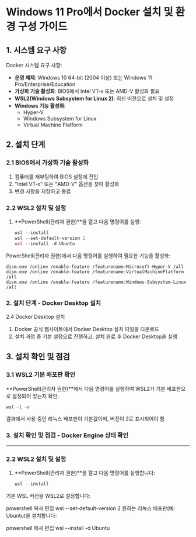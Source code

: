 # Windows 11 Pro에서 Docker 설치 및 환경 구성 가이드

## 1. 시스템 요구 사항
Docker 시스템 요구 사항:
- **운영 체제**: Windows 10 64-bit (2004 이상) 또는 Windows 11 Pro/Enterprise/Education
- **가상화 기술 활성화**: BIOS에서 Intel VT-x 또는 AMD-V 활성화 필요
- **WSL2(Windows Subsystem for Linux 2)**: 최신 버전으로 설치 및 설정
- **Windows 기능 활성화**:
  - Hyper-V
  - Windows Subsystem for Linux
  - Virtual Machine Platform

## 2. 설치 단계

### 2.1 BIOS에서 가상화 기술 활성화
1. 컴퓨터를 재부팅하여 BIOS 설정에 진입
2. "Intel VT-x" 또는 "AMD-V" 옵션을 찾아 활성화
3. 변경 사항을 저장하고 종료

### 2.2 WSL2 설치 및 설정
1. **PowerShell(관리자 권한)**을 열고 다음 명령어를 실행:
   ```powershell
   wsl --install
   wsl --set-default-version 2
   wsl --install -d Ubuntu
   ```
   
PowerShell(관리자 권한)에서 다음 명령어를 실행하여 필요한 기능을 활성화:
```
dism.exe /online /enable-feature /featurename:Microsoft-Hyper-V /all
dism.exe /online /enable-feature /featurename:VirtualMachinePlatform /all
dism.exe /online /enable-feature /featurename:Windows-Subsystem-Linux /all
```

### 2. 설치 단계 - Docker Desktop 설치
2.4 Docker Desktop 설치
1. Docker 공식 웹사이트에서 Docker Desktop 설치 파일을 다운로드
2. 설치 과정 중 기본 설정으로 진행하고, 설치 완료 후 Docker Desktop을 실행

## 3. 설치 확인 및 점검

### 3.1 WSL2 기본 배포판 확인
**PowerShell(관리자 권한)**에서 다음 명령어를 실행하여 WSL2가 기본 배포판으로 설정되어 있는지 확인:
```powershell
wsl -l -v
```
결과에서 사용 중인 리눅스 배포판이 기본값이며, 버전이 2로 표시되어야 함


### 3. 설치 확인 및 점검 - Docker Engine 상태 확인


---------------


### 2.2 WSL2 설치 및 설정

1. **PowerShell(관리자 권한)**을 열고 다음 명령어를 실행합니다:
   ```powershell
   wsl --install
기본 WSL 버전을 WSL2로 설정합니다:

powershell
복사
편집
wsl --set-default-version 2
원하는 리눅스 배포판(예: Ubuntu)을 설치합니다:

powershell
복사
편집
wsl --install -d Ubuntu
